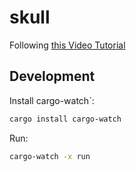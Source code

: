 # skull

Following [this Video Tutorial](https://www.youtube.com/watch?v=XOOBL3bhFHs&list=PLkpGh2gaaueyzEAn07jf44LdscDeWRyzy&index=1)

## Development

Install cargo-watch`:

```bash
cargo install cargo-watch
```

Run:

```bash
cargo-watch -x run
```